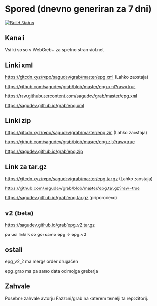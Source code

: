# Spored (dnevno generiran za 7 dni)
[![Build Status](https://travis-ci.org/sagudev/grab.svg?branch=master)](https://travis-ci.org/sagudev/grab)
## Kanali
Vsi ki so so v WebGreb+ za spletno stran siol.net

## Linki xml
https://gitcdn.xyz/repo/sagudev/grab/master/epg.xml (Lahko zaostaja)

https://github.com/sagudev/grab/blob/master/epg.xml?raw=true

https://raw.githubusercontent.com/sagudev/grab/master/epg.xml

https://sagudev.github.io/grab/epg.xml

## Linki zip
https://gitcdn.xyz/repo/sagudev/grab/master/epg.zip (Lahko zaostaja)

https://github.com/sagudev/grab/blob/master/epg.zip?raw=true

https://sagudev.github.io/grab/epg.zip

## Link za tar.gz
https://gitcdn.xyz/repo/sagudev/grab/master/epg.tar.gz (Lahko zaostaja)

https://github.com/sagudev/grab/blob/master/epg.tar.gz?raw=true

https://sagudev.github.io/grab/epg.tar.gz (priporočeno)

## v2 (beta)

https://sagudev.github.io/grab/epg_v2.tar.gz

pa usi linki k so gor samo epg -> epg_v2

## ostali

epg_v2_2 ma merge order drugačen

epg_grab ma pa samo data od mojga greberja

## Zahvale
Posebne zahvale avtorju Fazzani/grab na katerem temelji ta repozitorij.
